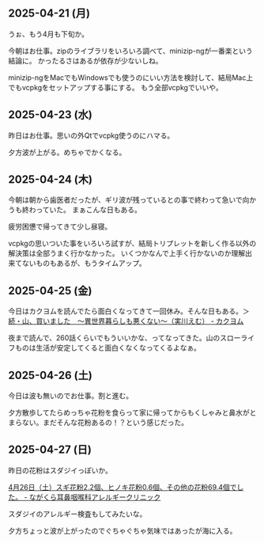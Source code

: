 ## 2025-04-21 (月)

うぉ、もう4月も下旬か。

今朝はお仕事。zipのライブラリをいろいろ調べて、minizip-ngが一番楽という結論に。
かったるさはあるが依存が少ないしね。

minizip-ngをMacでもWindowsでも使うのにいい方法を検討して、結局Mac上でもvcpkgをセットアップする事にする。
もう全部vcpkgでいいや。

## 2025-04-23 (水)

昨日はお仕事。思いの外Qtでvcpkg使うのにハマる。

夕方波が上がる。めちゃでかくなる。

## 2025-04-24 (木)

今朝は朝から歯医者だったが、ギリ波が残っているとの事で終わって急いで向かうも終わっていた。
まぁこんな日もある。

疲労困憊で帰ってきて少し昼寝。

vcpkgの思いついた事をいろいろ試すが、結局トリプレットを新しく作る以外の解決策は全部うまく行かなかった。
いくつかなんで上手く行かないのか理解出来てないものもあるが、もうタイムアップ。

## 2025-04-25 (金)

今日はカクヨムを読んでたら面白くなってきて一回休み。そんな日もある。＞[続・山、買いました　～異世界暮らしも悪くない～（実川えむ） - カクヨム](https://kakuyomu.jp/works/16816927861933607881)

夜まで読んで、260話くらいでもういいかな、ってなってきた。山のスローライフものは生活が安定してくると面白くなくなってくるよなぁ。

## 2025-04-26 (土)

今日は波も無いのでお仕事。割と進む。

夕方散歩してたらめっちゃ花粉を食らって家に帰ってからもくしゃみと鼻水がとまらない。まだそんな花粉あるの！？という感じだった。

## 2025-04-27 (日)

昨日の花粉はスダジイっぽいか。

[4月26日（土）スギ花粉2.2個、ヒノキ花粉0.6個、その他の花粉69.4個でした。 - ながくら耳鼻咽喉科アレルギークリニック](https://nagakura-ac.com/blog/4%e6%9c%8826%e6%97%a5%ef%bc%88%e5%9c%9f%ef%bc%89%e3%82%b9%e3%82%ae%e8%8a%b1%e7%b2%892-2%e5%80%8b%e3%80%81%e3%83%92%e3%83%8e%e3%82%ad%e8%8a%b1%e7%b2%890-6%e5%80%8b%e3%80%81%e3%81%9d%e3%81%ae%e4%bb%96)

スダジイのアレルギー検査もしてみたいな。

夕方ちょっと波が上がったのでぐちゃぐちゃ気味ではあったが海に入る。